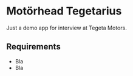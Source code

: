 Motörhead Tegetarius
====================

Just a demo app for interview at Tegeta Motors.

## Requirements

 - Bla
 - Bla
